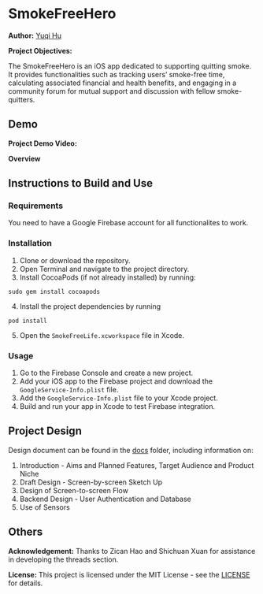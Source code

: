 # SmokeFreeHero

**Author:** [Yuqi Hu](https://www.linkedin.com/in/yuqihu1103/)

**Project Objectives:**

The SmokeFreeHero is an iOS app dedicated to supporting quitting smoke. It provides functionalities such as tracking users’ smoke-free time, calculating associated financial and health benefits, and engaging in a community forum for mutual support and discussion with fellow smoke-quitters.

## Demo

**Project Demo Video:**

**Overview**


## Instructions to Build and Use

### Requirements
You need to have a Google Firebase account for all functionalites to work.

### Installation

1. Clone or download the repository.
2. Open Terminal and navigate to the project directory.
3. Install CocoaPods (if not already installed) by running:
```
sudo gem install cocoapods
```
4. Install the project dependencies by running
```
pod install
```
5. Open the `SmokeFreeLife.xcworkspace` file in Xcode.

### Usage

1. Go to the Firebase Console and create a new project.
2. Add your iOS app to the Firebase project and download the `GoogleService-Info.plist` file.
3. Add the `GoogleService-Info.plist` file to your Xcode project.
4. Build and run your app in Xcode to test Firebase integration.

## Project Design

Design document can be found in the [docs](docs) folder, including information on:

1. Introduction - Aims and Planned Features, Target Audience and Product Niche
2. Draft Design - Screen-by-screen Sketch Up
3. Design of Screen-to-screen Flow
4. Backend Design - User Authentication and Database
5. Use of Sensors

## Others

**Acknowledgement:** Thanks to Zican Hao and Shichuan Xuan for assistance in developing the threads section.

**License:** This project is licensed under the MIT License - see the [LICENSE](LICENSE) for details.

